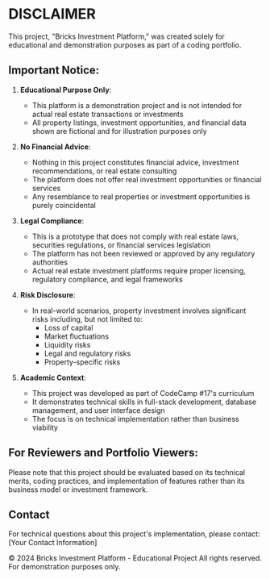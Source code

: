 # DISCLAIMER

This project, "Bricks Investment Platform," was created solely for educational and demonstration purposes as part of a coding portfolio. 

## Important Notice:
1. **Educational Purpose Only**: 
   - This platform is a demonstration project and is not intended for actual real estate transactions or investments
   - All property listings, investment opportunities, and financial data shown are fictional and for illustration purposes only

2. **No Financial Advice**:
   - Nothing in this project constitutes financial advice, investment recommendations, or real estate consulting
   - The platform does not offer real investment opportunities or financial services
   - Any resemblance to real properties or investment opportunities is purely coincidental

3. **Legal Compliance**:
   - This is a prototype that does not comply with real estate laws, securities regulations, or financial services legislation
   - The platform has not been reviewed or approved by any regulatory authorities
   - Actual real estate investment platforms require proper licensing, regulatory compliance, and legal frameworks

4. **Risk Disclosure**:
   - In real-world scenarios, property investment involves significant risks including, but not limited to:
     - Loss of capital
     - Market fluctuations
     - Liquidity risks
     - Legal and regulatory risks
     - Property-specific risks

5. **Academic Context**:
   - This project was developed as part of CodeCamp #17's curriculum
   - It demonstrates technical skills in full-stack development, database management, and user interface design
   - The focus is on technical implementation rather than business viability

## For Reviewers and Portfolio Viewers:
Please note that this project should be evaluated based on its technical merits, coding practices, and implementation of features rather than its business model or investment framework.

## Contact
For technical questions about this project's implementation, please contact:
[Your Contact Information]

© 2024 Bricks Investment Platform - Educational Project
All rights reserved. For demonstration purposes only.

